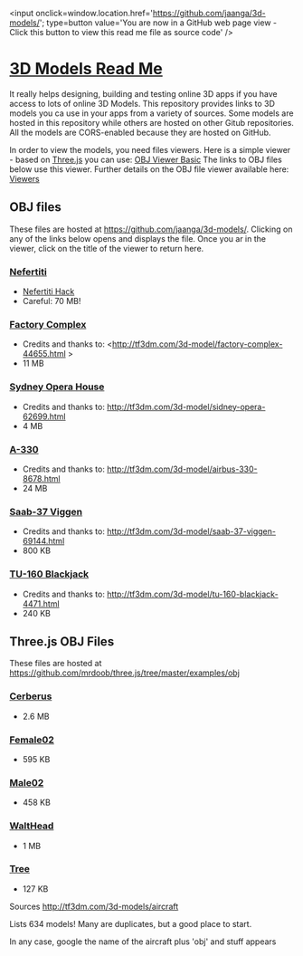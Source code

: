 <span style=display:none; >[You are now in a GitHub source code view - click this link to view this read me file as a web page]( http://jaanga.github.io/3d-models/ "View file as a web page." ) </span>
<input onclick=window.location.href='https://github.com/jaanga/3d-models/'; type=button  value='You are now in a GitHub web page view - Click this button to view this read me file as source code' />


[3D Models Read Me]( index.html )
===

It really helps designing, building and testing online 3D apps if you have access to lots of online 3D Models. 
This repository provides links to 3D models you ca use in your apps from a variety of sources.
Some models are hosted in this repository while others are hosted on other Gitub repositories.
All the models are CORS-enabled because they are hosted on GitHub.


In order to view the models, you need files viewers.
Here is a simple viewer - based on [Three.js]( http://threejs.org ) you can use:
[OBJ Viewer Basic]( http://jaanga.github.io/3d-models/viewers/obj-viewer-basic/obj-viewer-basic-r1.html )
The links to OBJ files below use this viewer. 
Further details on the OBJ file viewer available here: [Viewers]( http://jaanga.github.io/3d-models/viewers )

## OBJ files
These files are hosted at <https://github.com/jaanga/3d-models/>.
Clicking on any of the links below opens and displays the file. Once you ar in the viewer, click on the title of the viewer to return here.  

### [Nefertiti]( ./viewers/obj-viewer-basic/obj-viewer-basic-r1.html#../../obj/nefertiti/nefertiti.obj#scx=0.2#scy=0.2#scz=0.2#poy=50#rox=-90#cpx=-147#cpy=42#cpz=54#ctx=28#cty=48#ctz=5 )

* [Nefertiti Hack]( http://nefertitihack.alloversky.com/ )
* Careful: 70 MB!


### [Factory Complex]( ./viewers/obj-viewer-basic/obj-viewer-basic-r1.html#../../obj/factory-complex/factory-complex.obj#scx=0.01#scy=0.01#scz=0.01#ctx=5.6#cty=1.1#ctz=-0.3#cpx=13.1#cpy=0.62#cpz=-5 )
* Credits and thanks to: <http://tf3dm.com/3d-model/factory-complex-44655.html >
* 11 MB


### [Sydney Opera House]( ./viewers/obj-viewer-basic/obj-viewer-basic-r1.html#../../obj/sydney-opera-house/sydney-opera-house.obj#pox=0#poz=90#scx=0.2#scy=0.2#scz=0.2#cpx=26#cpy=13#cpz=70   )
* Credits and thanks to: <http://tf3dm.com/3d-model/sidney-opera-62699.html>
* 4 MB

### [A-330]( ./viewers/obj-viewer-basic/obj-viewer-basic-r1.html#../../obj/a-330/a-330.obj#poy=15#scx=2#scy=2#scz=2 )
* Credits and thanks to: <http://tf3dm.com/3d-model/airbus-330-8678.html>
* 24 MB

### [Saab-37 Viggen]( ./viewers/obj-viewer-basic/obj-viewer-basic-r1.html#../../obj/saab-37-viggen/saab-37-viggen.obj )
* Credits and thanks to: <http://tf3dm.com/3d-model/saab-37-viggen-69144.html>
* 800 KB

### [TU-160 Blackjack]( ./viewers/obj-viewer-basic/obj-viewer-basic-r1.html#../../obj/tu-160-blackjack/tu-160-blackjack.obj )
* Credits and thanks to: <http://tf3dm.com/3d-model/tu-160-blackjack-4471.html>
* 240 KB

## Three.js OBJ Files

These files are hosted at <https://github.com/mrdoob/three.js/tree/master/examples/obj>

### [Cerberus]( ./viewers/obj-viewer-basic/obj-viewer-basic-r1.html#http://mrdoob.github.io/three.js/examples/models/obj/cerberus/Cerberus.obj#poy=20#scx=60#scy=60#scz=60  )
* 2.6 MB

### [Female02]( ./viewers/obj-viewer-basic/obj-viewer-basic-r1.html#http://mrdoob.github.io/three.js/examples/obj/female02/female02.obj#scx=0.3#scy=0.3#scz=0.3 )
* 595 KB

<!-- 
### [LeePerrySmith]( ./viewers/obj-viewer-basic/obj-viewer-basic-r1.html#http://mrdoob.github.io/three.js/examples/obj/leeperrysmith/LeePerrySmith.obj )
-->

### [Male02]( ./viewers/obj-viewer-basic/obj-viewer-basic-r1.html#http://mrdoob.github.io/three.js/examples/obj/male02/male02.obj#scx=0.3#scy=0.3#scz=0.3 )
* 458 KB

### [WaltHead]( ./viewers/obj-viewer-basic/obj-viewer-basic-r1.html#http://mrdoob.github.io/three.js/examples/obj/walt/WaltHead.obj )
* 1 MB

### [Tree]( ./viewers/obj-viewer-basic/obj-viewer-basic-r1.html#http://mrdoob.github.io/three.js/examples/models/obj/tree.obj#scx=60#scy=60#scz=60 )
* 127 KB


Sources
http://tf3dm.com/3d-models/aircraft

Lists 634 models! Many are duplicates, but a good place to start.

In any case, google the name of the aircraft plus 'obj' and stuff appears

